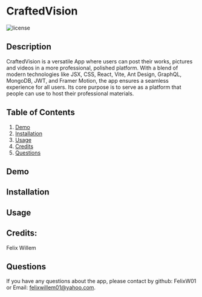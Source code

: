 # CraftedVision

![license](https://img.shields.io/badge/License-MIT-yellowgreen)

## Description
CraftedVision is a versatile App where users can post their works, pictures and videos in a more professional, polished platform. With a blend of modern technologies like JSX, CSS, React, Vite, Ant Design, GraphQL, MongoDB, JWT, and Framer Motion, the app ensures a seamless experience for all users. Its core purpose is to serve as a platform that people can use to host their professional materials.


## Table of Contents
1. [Demo](#demo)
2. [Installation](#installation)
3. [Usage](#usage)
4. [Credits](#credits)
5. [Questions](#questions)  

## Demo

## Installation


## Usage


## Credits:
Felix Willem

## Questions

If you have any questions about the app, please contact by github: FelixW01 or Email: felixwillem01@yahoo.com.
